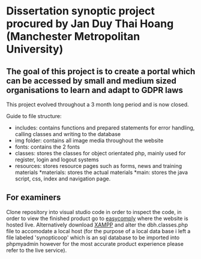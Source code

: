 # Dissertation synoptic project procured by Jan Duy Thai Hoang (Manchester Metropolitan University)
## The goal of this project is to create a portal which can be accessed by small and medium sized organisations to learn and adapt to GDPR laws
This project evolved throughout a 3 month long period and is now closed.

Guide to file structure:
* includes: contains functions and prepared statements for error handling, calling classes and writing to the database
* img folder: contains all image media throughout the website
* fonts: contains the 2 fonts
* classes: stores the classes for object orientated php, mainly used for register, login and logout systems
* resources: stores resource pages such as forms, news and training materials
  *materials: stores the actual materials
*main: stores the java script, css, index and navigation page.
## For examiners
Clone repository into visual studio code in order to inspect the code, in order to view the finished product go to <a href="https://easycomply.live/">easycomply</a> where the website is hosted live. Alternatively download <a href="https://www.apachefriends.org/">XAMPP</a> and alter the dbh.classes.php file to accomodate a local host (for the purpose of a local data base i left a file labeled 'synopticoop' which is an sql database to be imported into phpmyadmin however for the most accurate product experience please refer to the live service).
